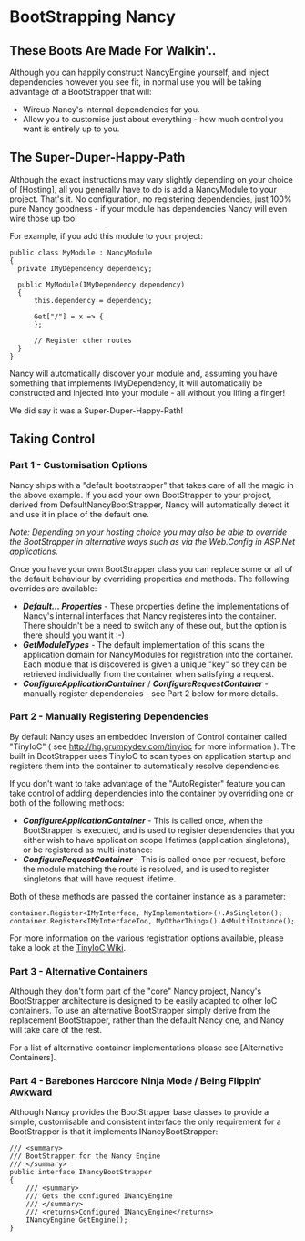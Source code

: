 # BootStrapping Nancy #

## These Boots Are Made For Walkin'.. ##

Although you can happily construct NancyEngine yourself, and inject dependencies however you see fit, in normal use you will be taking advantage of a BootStrapper that will:

* Wireup Nancy's internal dependencies for you.
* Allow you to customise just about everything - how much control you want is entirely up to you.

## The Super-Duper-Happy-Path ##

Although the exact instructions may vary slightly depending on your choice of [Hosting], all you generally have to do is add a NancyModule to your project. That's it. No configuration, no registering dependencies, just 100% pure Nancy goodness - if your module has dependencies Nancy will even wire those up too!

For example, if you add this module to your project:

    public class MyModule : NancyModule
    {
      private IMyDependency dependency;
      
      public MyModule(IMyDependency dependency)
      {
          this.dependency = dependency;
          
          Get["/"] = x => {
          };
          
          // Register other routes
      }
    }

Nancy will automatically discover your module and, assuming you have something that implements IMyDependency, it will automatically be constructed and injected into your module - all without you lifing a finger!

We did say it was a Super-Duper-Happy-Path!

## Taking Control ##

### Part 1 - Customisation Options ###

Nancy ships with a "default bootstrapper" that takes care of all the magic in the above example. If you add your own BootStrapper to your project, derived from DefaultNancyBootStrapper, Nancy will automatically detect it and use it in place of the default one. 

_Note: Depending on your hosting choice you may also be able to override the BootStrapper in alternative ways such as via the Web.Config in ASP.Net applications._

Once you have your own BootStrapper class you can replace some or all of the default behaviour by overriding properties and methods. The following overrides are available:

* _**Default... Properties**_ - These properties define the implementations of Nancy's internal interfaces that Nancy registeres into the container. There shouldn't be a need to switch any of these out, but the option is there should you want it :-)
* _**GetModuleTypes**_ - The default implementation of this scans the application domain for NancyModules for registration into the container. Each module that is discovered is given a unique "key" so they can be retrieved individually from the container when satisfying a request.
* _**ConfigureApplicationContainer**_ / **_ConfigureRequestContainer_** - manually register dependencies - see Part 2 below for more details. 

### Part 2 - Manually Registering Dependencies ###

By default Nancy uses an embedded Inversion of Control container called "TinyIoC" ( see http://hg.grumpydev.com/tinyioc for more information ). The built in BootStrapper uses TinyIoC to scan types on application startup and registers them into the container to automatically resolve dependencies.

If you don't want to take advantage of the "AutoRegister" feature you can take control of adding dependencies into the container by overriding one or both of the following methods:

* _**ConfigureApplicationContainer**_ - This is called once, when the BootStrapper is executed, and is used to register dependencies that you either wish to have application scope lifetimes (application singletons), or be registered as multi-instance:
* _**ConfigureRequestContainer**_ - This is called once per request, before the module matching the route is resolved, and is used to register singletons that will have request lifetime. 

Both of these methods are passed the container instance as a parameter:

    container.Register<IMyInterface, MyImplementation>().AsSingleton();
    container.Register<IMyInterfaceToo, MyOtherThing>().AsMultiInstance();
    
For more information on the various registration options available, please take a look at the [TinyIoC Wiki](http://hg.grumpydev.com/tinyioc).

### Part 3 - Alternative Containers ###

Although they don't form part of the "core" Nancy project, Nancy's BootStrapper architecture is designed to be easily adapted to other IoC containers. To use an alternative BootStrapper simply derive from the replacement BootStrapper, rather than the default Nancy one, and Nancy will take care of the rest.

For a list of alternative container implementations please see [Alternative Containers].

### Part 4 - Barebones Hardcore Ninja Mode / Being Flippin' Awkward ###

Although Nancy provides the BootStrapper base classes to provide a simple, customisable and consistent interface the only requirement for a BootStrapper is that it implements INancyBootStrapper:

    /// <summary>
    /// BootStrapper for the Nancy Engine
    /// </summary>
    public interface INancyBootStrapper
    {
        /// <summary>
        /// Gets the configured INancyEngine
        /// </summary>
        /// <returns>Configured INancyEngine</returns>
        INancyEngine GetEngine();
    }
    